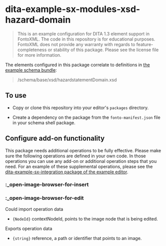 # dita-example-sx-modules-xsd-hazard-domain

> This is an example configuration for DITA 1.3 element support in FontoXML. The code in this repository is for
  educational purposes. FontoXML does not provide any warranty with regards to feature-completeness or stability of this
  package. Please see the license file for more information.

The elements configured in this package correlate to definitions in [the example schema bundle](
https://github.com/fontoxml/dita-example-schema-bundle):

> /schema/base/xsd/hazardstatementDomain.xsd

## To use

- Copy or clone this repository into your editor's `packages` directory.

- Create a dependency on the package from the `fonto-manifest.json` file in your schema shell package.

## Configure add-on functionality

This package needs additional operations to be fully effective. Please make sure the following operations are defined
in your own code. In those operations you can use any add-on or additional operation steps that you need. For an example
of these supplemental operations, please see the [dita-example-sx-integration package of the example editor](
https://github.com/fontoxml/dita-example-editor/tree/develop/packages/dita-example-sx-integration).

### :_open-image-browser-for-insert
### :_open-image-browser-for-edit

Could import operation data

- `{NodeId}` contextNodeId, points to the image node that is being edited. 

Exports operation data

- `{string}` reference, a path or identifier that points to an image.
